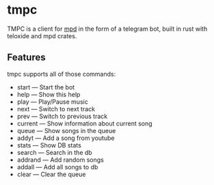 # tmpc

TMPC is a client for [mpd](https://www.musicpd.org/) in the form of a telegram bot,
built in rust with teloxide and mpd crates.

## Features

tmpc supports all of those commands:

- start — Start the bot
- help — Show this help
- play — Play/Pause music
- next — Switch to next track
- prev — Switch to previous track
- current — Show information about current song
- queue — Show songs in the queue
- addyt — Add a song from youtube
- stats — Show DB stats
- search — Search in the db
- addrand — Add random songs
- addall — Add all songs to db
- clear — Clear the queue
